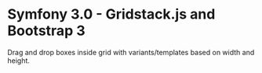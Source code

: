Symfony 3.0 - Gridstack.js and Bootstrap 3
==========================================

Drag and drop boxes inside grid with variants/templates based on width and height.
